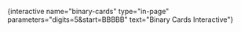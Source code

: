 {interactive name="binary-cards" type="in-page" parameters="digits=5&start=BBBBB" text="Binary Cards Interactive"}
